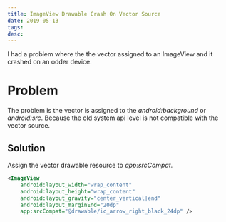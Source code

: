 ```yaml
---
title: ImageView Drawable Crash On Vector Source
date: 2019-05-13
tags:
desc:
---
```


I had a problem where the the vector assigned to an ImageView and it crashed on an odder device.
<!--more-->

# Problem
The problem is the vector is assigned to the *android:background* or *android:src*. Because the old system api level is not compatible with the vector source.

## Solution
Assign the vector drawable resource to *app:srcCompat*.

```xml
<ImageView
    android:layout_width="wrap_content"
    android:layout_height="wrap_content"
    android:layout_gravity="center_vertical|end"
    android:layout_marginEnd="20dp"
    app:srcCompat="@drawable/ic_arrow_right_black_24dp" />
```
